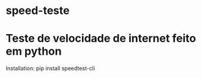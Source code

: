 # speed-teste
# Teste de velocidade de internet feito em python

Installation: pip install speedtest-cli
